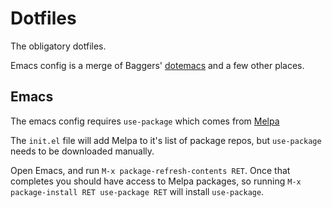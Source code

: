 # Dotfiles

The obligatory dotfiles.

Emacs config is a merge of Baggers' [dotemacs](https://github.com/cbaggers/dotemacs) and a few other
places.

## Emacs

The emacs config requires `use-package` which comes from
[Melpa](https://melpa.org/#/)

The `init.el` file will add Melpa to it's list of package repos, but `use-package` needs to be
downloaded manually.

Open Emacs, and run `M-x package-refresh-contents RET`. Once that completes you should have access
to Melpa packages, so running `M-x package-install RET use-package RET` will install `use-package`.

